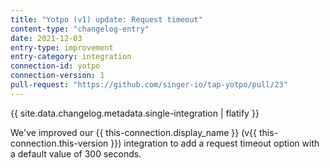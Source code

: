 ```yaml
---
title: "Yotpo (v1) update: Request timeout"
content-type: "changelog-entry"
date: 2021-12-03
entry-type: improvement
entry-category: integration
connection-id: yotpo
connection-version: 1
pull-request: "https://github.com/singer-io/tap-yotpo/pull/23"
---
```

{{ site.data.changelog.metadata.single-integration | flatify }}

We've improved our {{ this-connection.display_name }} (v{{ this-connection.this-version }}) integration to add a request timeout option with a default value of 300 seconds.